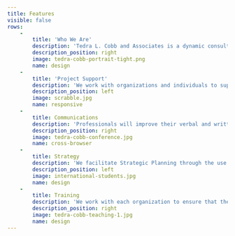 ```yaml
---
title: Features
visible: false
rows:
    -
        title: 'Who We Are'
        description: 'Tedra L. Cobb and Associates is a dynamic consulting firm dedicated to providing organizations with reliable, consistent and up to date training programs and other professional and development services. Our clients include government and private sector corporations, educational institutions and not-for-profit companies.'
        description_position: right
        image: tedra-cobb-portrait-tight.png
        name: design
    -
        title: 'Project Support'
        description: 'We work with organizations and individuals to support projects and initiatives - ranging from grant strategies to personnel management planning.  Our goal is to partner with you to support both large and small projects.'
        description_position: left
        image: scrabble.jpg
        name: responsive
    -
        title: Communications
        description: 'Professionals will improve their verbal and written English, their professional, business, and interpersonal communication skills.'
        description_position: right
        image: tedra-cobb-conference.jpg
        name: cross-browser
    -
        title: Strategy
        description: 'We facilitate Strategic Planning through the use of the Situation Appraisal process, questioning, brainstorming and discussion.  Situation appraisal is a tool to help us clarify and manage the problems that face us.'
        description_position: left
        image: international-students.jpg
        name: design
    -
        title: Training
        description: 'We work with each organization to ensure that the training we provide is targeted to the intended outcomes.  Trainings are focused on specific outcomes.'
        description_position: right
        image: tedra-cobb-teaching-1.jpg
        name: design
---
```


